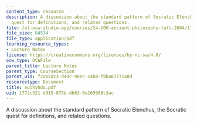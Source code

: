 ```yaml
---
content_type: resource
description: A discussion about the standard pattern of Socratic Elenchus, the Socratic
  quest for definitions, and related questions.
file: /ol-ocw-studio-app/courses/24-200-ancient-philosophy-fall-2004/1772c321d915875bdb630a165988c3ac_euthyhdo.pdf
file_size: 84574
file_type: application/pdf
learning_resource_types:
- Lecture Notes
license: https://creativecommons.org/licenses/by-nc-sa/4.0/
ocw_type: OCWFile
parent_title: Lecture Notes
parent_type: CourseSection
parent_uid: f2ab5dc3-d40c-98ec-c4b0-f8ba67771a8d
resourcetype: Document
title: euthyhdo.pdf
uid: 1772c321-d915-875b-db63-0a165988c3ac
---
```

A discussion about the standard pattern of Socratic Elenchus, the Socratic quest for definitions, and related questions.